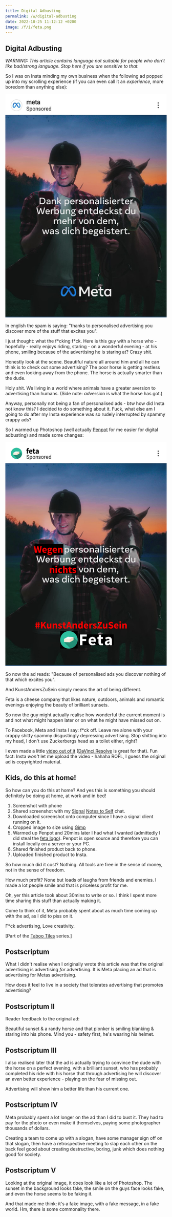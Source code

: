 ```yaml
---
title: Digital Adbusting
permalink: /w/digital-adbusting
date: 2022-10-25 11:12:12 +0200
image: /f/i/feta.png
---
```


## Digital Adbusting

*WARNING: This article contains language not suitable for people who don't like bad/strong language. Stop here if you are sensitive to that.*

So I was on Insta minding my own business when the following ad popped up into my scrolling experience (if you can even call it an *experience*, more boredom than anything else):

<img src='/f/i/meta.jpg'/>

In english the spam is saying: "thanks to personalised advertising you discover more of the stuff that excites you".

I just thought: what the f\*cking f\*ck. Here is this guy with a horse who - hopefully - really enjoys riding, staring - on a wonderful evening - at his phone, smiling because of the advertising he is staring at? Crazy shit.

Honestly look at the scene. Beautiful nature all around him and all he can think is to check out some advertising? The poor horse is getting restless and even looking away from the phone. The horse is actually smarter than the dude.

Holy shit. We living in a world where animals have a greater aversion to advertising than humans. (Side note: *ad*version is what the horse has got.)

Anyway, personally not being a fan of personalised ads - btw how did Insta not know this? I decided to do something about it. Fuck, what else am I going to do after my Insta experience was so rudely interrupted by spammy crappy ads?

So I warmed up Photoshop (well actually [Penpot](https://penpot.app/) for me easier for digital adbusting) and made some changes:

<img src='/f/i/feta.png'/>

So now the ad reads: "Because of personalised ads you discover nothing of that which excites you".

And KunstAndersZuSein simply means the art of being different.

Feta is a cheese company that likes nature, outdoors, animals and romantic evenings enjoying the beauty of brilliant sunsets.

So now the guy might actually realise how wonderful the current moment is and not what might happen later or on what he might have missed out on.

To Facebook, Meta and Insta I say: f\*ck off. Leave me alone with your crappy shitty spammy disgustingly depressing advertising. Stop shitting into my head, I don't use Zuckerbergs head as a toilet either, right?

I even made a little [video out of it](/f/i/feta.mov) ([DaVinci Resolve](https://www.blackmagicdesign.com/products/davinciresolve/) is great for that). Fun fact: Insta *won't* let me upload the video - hahaha ROFL, I guess the original ad is copyrighted material.

## Kids, do this at home!

So how can you do this at home? And yes this is something you should definitely be doing at home, at work and in bed!

1. Screenshot with phone
2. Shared screenshot with my [Signal](https://www.signal.org/) [Notes to Self](https://support.signal.org/hc/en-us/articles/360043272451-Note-to-Self) chat.
3. Downloaded screenshot onto computer since I have a signal client running on it.
4. Cropped image to size using [Gimp](https://www.gimp.org/)
5. Warmed up Penpot and 20mins later I had what I wanted (admittedly I did steal the [feta logo](https://media.istockphoto.com/vectors/feta-cheese-design-greece-icon-vector-id1014598900?k=6&m=1014598900&s=612x612&w=0&h=Wgj2ZiyEs8qcQaUmnURAfgnLz8GO4VLCJSXEws9z_mI=)). Penpot is open source and therefore you can install locally on a server or your PC.
6. Shared finished product back to phone.
7. Uploaded finished product to Insta.

So how much did it cost? Nothing. All tools are free in the sense of money, not in the sense of freedom.

How much profit? None but loads of laughs from friends and enemies. I made a lot people smile and that is priceless profit for me.

Oh, yer this article took about 30mins to write or so. I think I spent more time sharing this stuff than actually making it.

Come to think of it, Meta probably spent about as much time coming up with the ad, as I did to piss on it.

F*ck advertising, Love creativity.

\[Part of the [Taboo Tiles](https://upo.sh/tt) series.\]

## Postscriptum

What I didn't realise when I originally wrote this article was that the original advertising is advertising *for* advertising. It is Meta placing an ad that is advertising for Metas advertising.

How does it feel to live in a society that tolerates advertising that promotes advertising?

## Postscriptum II

Reader feedback to the original ad:

Beautiful sunset & a randy horse and that plonker is smiling blanking & staring into his phone. Mind you - safety first, he's wearing his helmet.

## Postscriptum III

I also realised later that the ad is actually trying to convince the dude with the horse on a perfect evening, with a brilliant sunset, who has probably completed his ride with his horse that through advertising he will discover an *even* better experience - playing on the fear of missing out.

Advertising will show him a better life than his current one.

## Postscriptum IV

Meta probably spent a lot longer on the ad than I did to bust it. They had to pay for the photo or even make it themselves, paying some photographer thousands of dollars.

Creating a team to come up with a slogan, have some manager sign off on that slogan, then have a retrospective meeting to slap each other on the back feel good about creating destructive, boring, junk which does nothing good for society.

## Postscriptum V

Looking at the original image, it does look like a lot of Photoshop. The sunset in the background looks fake, the smile on the guys face looks fake, and even the horse seems to be faking it.

And that made me think: it's a fake image, with a fake message, in a fake world. Hm, there is some commonality there.
